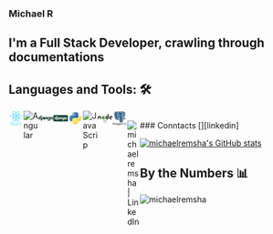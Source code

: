 <h3 align=left> Michael R</h3>

## I'm a Full Stack Developer, crawling through documentations



<h2 align="left">Languages and Tools: 🛠️</h2>
<img align="left" alt="React" width="26px"  href="https://reactjs.org/" src="https://raw.githubusercontent.com/devicons/devicon/master/icons/react/react-original-wordmark.svg" />
<img align="left" alt="Angular" width="26px" href="https://angular.io" src="https://angular.io/assets/images/logos/angular/shield-large.svg" />
<img align="left" alt="Django" width="26px" src="https://raw.githubusercontent.com/github/explore/80688e429a7d4ef2fca1e82350fe8e3517d3494d/topics/django/django.png" />
<img align="left" alt="Bash" width="26px" href="https://www.gnu.org/software/bash/" src="https://raw.githubusercontent.com/devicons/devicon/master/icons/django/django-original.svg" />
<img align="left" alt="Python" width="26px" href="https://www.python.org" src="https://raw.githubusercontent.com/devicons/devicon/master/icons/python/python-original.svg" />
<img align="left" alt="JavaScrip" width="26px" href="https://developer.mozilla.org/en-US/docs/Web/JavaScript" src="https://raw.githubusercontent.com/devicons/devicon/master/avascript/javascript-original.svg" />
<img align="left" alt="NodeJS" width="26px" href="https://nodejs.org" src="https://raw.githubusercontent.com/devicons/devicon/master/icons/nodejs/nodejs-original-wordmark.svg" />
<img align="left" alt="PSQL" width="26px" href="https://www.postgresql.org" src="https://raw.githubusercontent.com/devicons/devicon/master/icons/postgresql/postgresql-original-wordmark.svg" />

<br />
### Conntacts
[<img align="left" alt="michaelremsha | LinkedIn" width="22px" src="https://cdn.jsdelivr.net/npm/simple-icons@v3/icons/linkedin.svg" />][linkedin]



[![michaelremsha's GitHub stats](https://github-readme-stats.vercel.app/api?username=michaelremsha&theme=monokai)](https://github.com/michaelremsha/github-readme-stats)
<br />

<h2>By the Numbers 📊 </h2>

<p><img align="left" src="https://github-readme-stats.vercel.app/api/top-langs?username=michaelremsha&show_icons=true&locale=en&layout=compact&theme=buefy" alt="michaelremsha" /></p>



<!--
**michaelremsha/michaelremsha** is a ✨ _special_ ✨ repository because its `README.md` (this file) appears on your GitHub profile.

